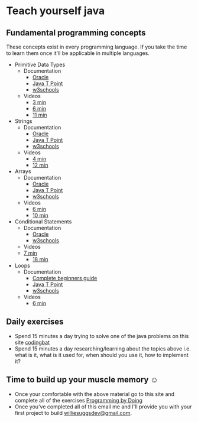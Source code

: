 # Teach yourself java

## Fundamental programming concepts
These concepts exist in every programming language. If you take the time to learn them once it'll be applicable in multiple languages.

* Primitive Data Types
  * Documentation
    * [Oracle](https://docs.oracle.com/javase/tutorial/java/nutsandbolts/datatypes.html)
    * [Java T Point](https://www.javatpoint.com/primitive-data-types-in-java)
    * [w3schools](https://www.w3schools.com/java/java_data_types.asp)
  * Videos
    * [3 min](https://www.youtube.com/watch?v=2SDFvqt6mkk)
    * [6 min](https://www.youtube.com/watch?v=SFreQogjXH0)
    * [11 min](https://www.youtube.com/watch?v=qUXbJziVs_o)
* Strings
  * Documentation
    * [Oracle](https://docs.oracle.com/javase/7/docs/api/java/lang/String.html)
    * [Java T Point](https://www.javatpoint.com/java-string)
    * [w3schools](https://www.w3schools.com/java/java_strings.asp)
  * Videos
    * [4 min](https://www.youtube.com/watch?v=k1hU1WM2H4s)
    * [12 min](https://www.youtube.com/watch?v=R57pDw5cvGA)
* Arrays
  * Documentation
    * [Oracle](https://docs.oracle.com/javase/7/docs/api/java/util/Arrays.html)
    * [Java T Point](https://www.javatpoint.com/array-in-java)
    * [w3schools](https://www.w3schools.com/java/java_arrays.asp)
  * Videos
    * [6 min](https://www.youtube.com/watch?v=o2ARur9hs9M&feature=emb_logo)
    * [10 min](https://www.youtube.com/watch?v=2BM7VuASaJI)
* Conditional Statements
  * Documentation
    * [Oracle](https://docs.oracle.com/javase/tutorial/java/nutsandbolts/if.html)
    * [w3schools](https://www.w3schools.com/java/java_conditions.asp)
  * Videos
  * [7 min](https://www.youtube.com/watch?v=-R7yw0De3n4&t=122s)
    * [18 min](https://www.youtube.com/watch?v=nMmIXDC8hPg&t=3s)  
* Loops
  * Documentation
    * [Complete beginners guide](https://techvidvan.com/tutorials/java-loops/#:~:text=In%20Java%2C%20there%20are%20three%20kinds%20of%20loops,particular%20condition%20is%20generally%20known%20as%20loop%20control.l)
    * [Java T Point](https://www.javatpoint.com/java-for-loop)
    * [w3schools](https://www.w3schools.com/java/java_for_loop.asp)
  * Videos
    * [6 min](https://www.youtube.com/watch?v=bfNcdHaNn1M)


## Daily exercises
  * Spend 15 minutes a day trying to solve one of the java problems on this site [codingbat](https://codingbat.com/prob/p187868)
  * Spend 15 minutes a day researching/learning about the topics above i.e. what is it, what is it used for, when should you use it, how to implement it?

  ## Time to build up your muscle memory ☺
  * Once your comfortable with the above material go to this site and complete all of the exercises [Programming by Doing](https://programmingbydoing.com/)
  * Once you've completed all of this email me and I'll provide you with your first project to build williesuggsdev@gmail.com.
